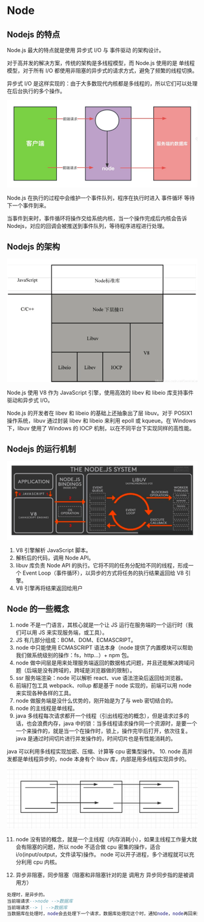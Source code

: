 # Node

## Nodejs 的特点

Node.js 最大的特点就是使用 异步式 I/O 与 事件驱动 的架构设计。

对于高并发的解决方案，传统的架构是多线程模型，而 Node.js 使用的是 单线程 模型，对于所有 I/O 都使用非阻塞的异步式的请求方式，避免了频繁的线程切换。

异步式 I/O 是这样实现的：由于大多数现代内核都是多线程的，所以它们可以处理在后台执行的多个操作。

![node_async](image/node_async.jpg)

Node.js 在执行的过程中会维护一个事件队列，程序在执行时进入 事件循环 等待下一个事件到来。

当事件到来时，事件循环将操作交给系统内核，当一个操作完成后内核会告诉 Nodejs，对应的回调会被推送到事件队列，等待程序进程进行处理。

## Nodejs 的架构

![node](image/node.png)

Node.js 使用 V8 作为 JavaScript 引擎，使用高效的 libev 和 libeio 库支持事件驱动和异步式 I/O。

Node.js 的开发者在 libev 和 libeio 的基础上还抽象出了层 libuv。对于 POSIX1 操作系统，libuv 通过封装 libev 和 libeio 来利用 epoll 或 kqueue。在 Windows 下，libuv 使用了 Windows 的 IOCP 机制，以在不同平台下实现同样的高性能。

## Nodejs 的运行机制

![node_system](image/node_system.jpg)

1. V8 引擎解析 JavaScript 脚本。
2. 解析后的代码，调用 Node API。
3. libuv 库负责 Node API 的执行。它将不同的任务分配给不同的线程，形成一个 Event Loop（事件循环），以异步的方式将任务的执行结果返回给 V8 引擎。
4. V8 引擎再将结果返回给用户

## Node 的一些概念

1. node 不是一门语言，其核心就是一个让 JS 运行在服务端的一个运行时（我们可以用 JS 来实现服务端，或工具）。
2. JS 有几部分组成：BOM、DOM、ECMASCRIPT。
3. node 中只能使用 ECMASCRIPT 语法本身（node 提供了内置模块可以帮助我们做系统级别的操作：fs，http...）+ npm 包。
4. node 做中间层是用来处理服务端返回的数据格式问题，并且还能解决跨域问题（后端是没有跨域的，跨域是浏览器做的限制）。
5. ssr 服务端渲染：node 可以解析 react、vue 语法渲染后返回给浏览器。
6. 前端打包工具 webpack、rollup 都是基于 node 实现的，前端可以用 node 来实现各种各样的工具。
7. node 做服务端是没什么优势的，刚开始是为了与 web 密切结合的。
8. node 的主线程是单线程。
9. java 多线程每次请求都开一个线程（引出线程池的概念），但是请求过多的话，也会浪费内存，java 中的锁：当多线程请求操作同一个资源时，是要一个一个来操作的，就是当一个在操作时，锁上，操作完毕后打开，依次往复。
   java 是通过时间切片进行并发操作的，时间切片也是有性能消耗的。

java 可以利用多线程实现加密、压缩、计算等 cpu 密集型操作。 10. node 高并发都是单线程异步的，node 本身有个 libuv 库，内部是用多线程实现异步的。

![java](image/java.png)

11. node 没有锁的概念，就是一个主线程（内存消耗小），如果主线程工作量大就会有阻塞的问题，所以 node 不适合做 cpu 密集的操作，适合 i/o(input/output，文件读写)操作。
    node 可以开子进程，多个进程就可以充分利用 cpu 内核。

12. 异步非阻塞，同步阻塞（阻塞和非阻塞针对的是 调用方 异步同步指的是被调用方）

```lua
处理时，是异步的。
当前端请求-->node -->数据库
当前端请求--> | -->数据库
当数据库在处理时，node会去处理下一个请求，数据库处理完这个时，通知node，node再回来把数据返回去
```
